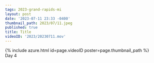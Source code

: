 ```yaml
---
tags: 2023-grand-rapids-mi
layout: post
date: '2023-07-11 23:33 -0400'
thumbnail_path: 2023/07/11.jpeg
published: true
title: Title
videoID: '2023/20230711.mov'
---
```


{% include azure.html id=page.videoID poster=page.thumbnail_path %}
Day 4